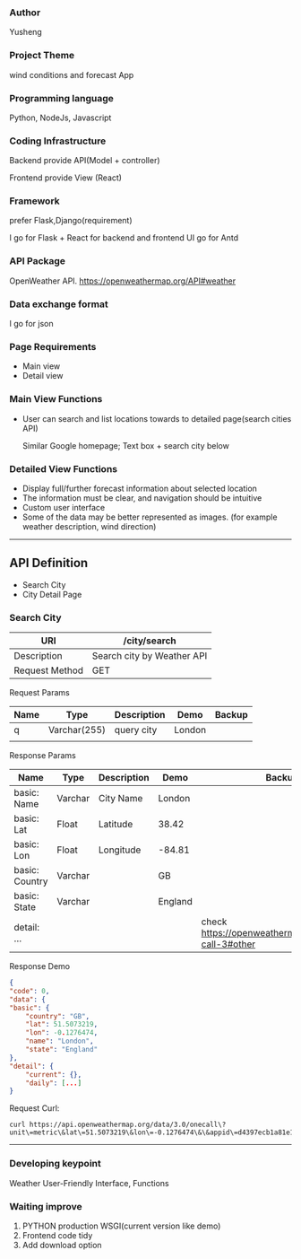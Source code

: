 ### Author

Yusheng

### Project Theme

wind conditions and forecast App

### Programming language

Python, NodeJs, Javascript

### Coding Infrastructure

Backend provide API(Model + controller)

Frontend provide View (React)

### Framework

prefer Flask,Django(requirement)

I go for Flask + React for backend and frontend
UI go for Antd 

### API Package

OpenWeather API. https://openweathermap.org/API#weather

### Data exchange format

I go for json

### Page Requirements

- Main view
- Detail view

### Main View Functions

- User can search and list locations towards to detailed page(search cities API)
    
    Similar Google homepage; Text box + search city below
    

### Detailed View Functions

- Display full/further forecast information about selected location
- The information must be clear, and navigation should be intuitive
- Custom user interface
- Some of the data may be better represented as images. (for example weather description, wind direction)

---

## API Definition

- Search City
- City Detail Page

### Search City

| URI | /city/search |
| --- | --- |
| Description | Search city by Weather API |
| Request Method | GET |

Request Params

| Name | Type | Description | Demo | Backup |
| --- | --- | --- | --- | --- |
| q | Varchar(255) | query city | London |  |
|  |  |  |  |  |

Response Params

| Name | Type | Description | Demo | Backup |
| --- | --- | --- | --- | --- |
| basic: Name | Varchar | City Name | London |  |
| basic: Lat | Float | Latitude | 38.42 |  |
| basic: Lon | Float | Longitude | -84.81 |  |
| basic: Country | Varchar |  | GB |  |
| basic: State | Varchar |  | England |  |
| detail: … |  |  |  | check https://openweathermap.org/api/one-call-3#other |

Response Demo

```json
{
"code": 0,
"data": {
"basic": {
	"country": "GB",
	"lat": 51.5073219,
	"lon": -0.1276474,
	"name": "London",
	"state": "England"
},
"detail": {
	"current": {},
	"daily": [...]
}
```

Request Curl:

```
curl https://api.openweathermap.org/data/3.0/onecall\?unit\=metric\&lat\=51.5073219\&lon\=-0.1276474\&\&appid\=d4397ecb1a81e1ca1c4d5b9ef1882ff3
```

---

### Developing keypoint

Weather User-Friendly Interface, Functions

### Waiting improve

1. PYTHON production WSGI(current version like demo)
2. Frontend code tidy
3. Add download option
